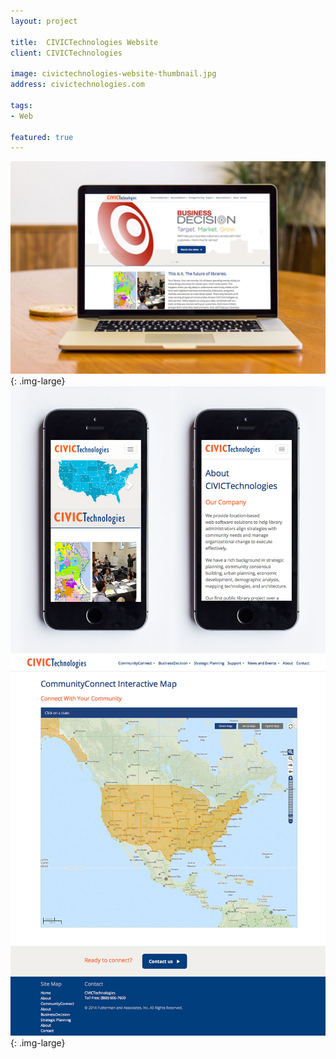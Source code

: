 ```yaml
---
layout: project

title:  CIVICTechnologies Website
client: CIVICTechnologies

image: civictechnologies-website-thumbnail.jpg
address: civictechnologies.com

tags:
- Web

featured: true
---
```


![CIVICTechnologies Website](/img/civictechnologies-website.jpg){: .img-large}
![CIVICTechnologies Website](/img/civictechnologies-website-2.jpg)
![CIVICTechnologies Website](/img/civictechnologies-website-3.jpg){: .img-large}